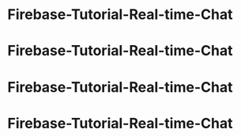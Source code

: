 # Firebase-Tutorial-Real-time-Chat
# Firebase-Tutorial-Real-time-Chat
# Firebase-Tutorial-Real-time-Chat
# Firebase-Tutorial-Real-time-Chat
